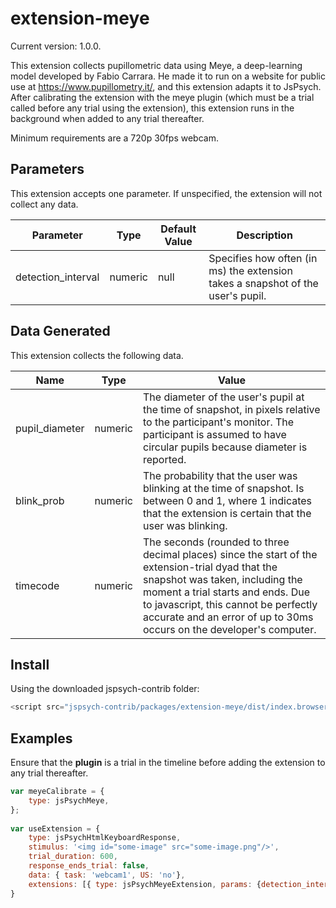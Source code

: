 # extension-meye

Current version: 1.0.0.

This extension collects pupillometric data using Meye, a deep-learning model developed by Fabio Carrara. He made it to run on a website for public use at https://www.pupillometry.it/, and this extension adapts it to JsPsych. After calibrating the extension with the meye plugin (which must be a trial called before any trial using the extension), this extension runs in the background when added to any trial thereafter. 

Minimum requirements are a 720p 30fps webcam. 

## Parameters

This extension accepts one parameter. If unspecified, the extension will not collect any data.

| Parameter           | Type             | Default Value      | Description                              |
| ------------------- | ---------------- | ------------------ | ---------------------------------------- |
| detection_interval  | numeric      	 | null        | Specifies how often (in ms) the extension takes a snapshot of the user's pupil. |

## Data Generated

This extension collects the following data.

| Name      | Type    | Value                                    |
| --------- | ------- | ---------------------------------------- |
| pupil_diameter  | numeric  | The diameter of the user's pupil at the time of snapshot, in pixels relative to the participant's monitor. The participant is assumed to have circular pupils because diameter is reported. |
| blink_prob  | numeric | The probability that the user was blinking at the time of snapshot. Is between 0 and 1, where 1 indicates that the extension is certain that the user was blinking. |
| timecode	| numeric	| The seconds (rounded to three decimal places) since the start of the extension-trial dyad that the snapshot was taken, including the moment a trial starts and ends. Due to javascript, this cannot be perfectly accurate and an error of up to 30ms occurs on the developer's computer. |

## Install

Using the downloaded jspsych-contrib folder:

```js
<script src="jspsych-contrib/packages/extension-meye/dist/index.browser.min.js"></script>
```

## Examples

Ensure that the **plugin** is a trial in the timeline before adding the extension to any trial thereafter.

```javascript
var meyeCalibrate = {
	type: jsPsychMeye,
};
		
var useExtension = {
	type: jsPsychHtmlKeyboardResponse,
	stimulus: '<img id="some-image" src="some-image.png"/>',
	trial_duration: 600,
	response_ends_trial: false,
	data: { task: 'webcam1', US: 'no'},
	extensions: [{ type: jsPsychMeyeExtension, params: {detection_interval: 100} }]
}
```